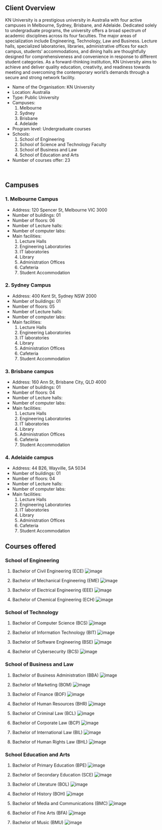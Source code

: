 ## Client Overview
KN University is a prestigious university in Australia with four active campuses in Melbourne, Sydney, Brisbane, and Adelaide. Dedicated solely to undergraduate programs, the university offers a broad spectrum of academic disciplines across its four faculties. The major areas of specialization include Engineering, Technology, Law and Business. Lecture halls, specialized laboratories, libraries, administrative offices for each campus, students’ accommodations, and dining halls are thoughtfully designed for comprehensiveness and convenience in response to different student categories. As a forward-thinking institution, KN University aims to achieve and deliver quality education, creativity, and readiness towards meeting and overcoming the contemporary world’s demands through a secure and strong network facility.

- Name of the Organisation: KN University
- Location: Australia
- Type: Public University
- Campuses:	 
  1.	Melbourne
  2.	Sydney
  3.	Brisbane
  4.	Adelaide
- Program level: Undergraduate courses
- Schools:
  1.	School of Engineering
  2.	School of Science and Technology Faculty
  3.	School of Business and Law
  4.	School of Education and Arts
- Number of courses offer: 23

 
## Campuses
### 1.	Melbourne Campus
- Address: 120 Spencer St, Melbourne VIC 3000
- Number of buildings: 01
- Number of floors: 06
- Number of Lecture halls:
- Number of computer labs:
- Main facilities:
  1.	Lecture Halls
  2.	Engineering Laboratories
  3.	IT laboratories
  4.	Library
  5.	Administration Offices
  6.	Cafeteria
  7.	Student Accommodation
### 2.	Sydney Campus
- Address: 400 Kent St, Sydney NSW 2000
- Number of buildings: 01
- Number of floors: 05
- Number of Lecture halls:
- Number of computer labs:
- Main facilities: 
  1.	Lecture Halls
  2.	Engineering Laboratories
  3.	IT laboratories
  4.	Library
  5.	Administration Offices
  6.	Cafeteria
  7.	Student Accommodation
 
### 3.	Brisbane campus
- Address: 160 Ann St, Brisbane City, QLD 4000
- Number of buildings: 01
- Number of floors: 04
- Number of Lecture halls:
- Number of computer labs:
- Main facilities: 
  1.	Lecture Halls
  2.	Engineering Laboratories
  3.	IT laboratories
  4.	Library
  5.	Administration Offices
  6.	Cafeteria
  7.	Student Accommodation

### 4.	Adelaide campus
- Address: 44 B26, Wayville, SA 5034
- Number of buildings: 01
- Number of floors: 04
- Number of Lecture halls:
- Number of computer labs:
- Main facilities: 
  1.	Lecture Halls
  2.	Engineering Laboratories
  3.	IT laboratories
  4.	Library
  5.	Administration Offices
  6.	Cafeteria
  7.	Student Accommodation


## Courses offered
### School of Engineering 
1.	Bachelor of Civil Engineering (ECE)
![image](https://github.com/user-attachments/assets/bdcdae54-fe48-47d3-a930-a638b02e8e6f)

2.	Bachelor of Mechanical Engineering (EME)
![image](https://github.com/user-attachments/assets/52d5d6fb-9a66-4f6e-94ee-850b60690e8d)

3.	Bachelor of Electrical Engineering (EEE)
![image](https://github.com/user-attachments/assets/1992a11c-b236-4bb4-8496-f4d98f26b4aa)

4.	Bachelor of Chemical Engineering (ECH)
![image](https://github.com/user-attachments/assets/1fc7ca77-b232-4f6e-bb70-0e45ac828d85)

### School of Technology
1. Bachelor of Computer Science (BCS)
![image](https://github.com/user-attachments/assets/c1902a99-de1f-4118-910b-25500c257b5e)

2. Bachelor of Information Technology (BIT)
![image](https://github.com/user-attachments/assets/e06b4602-a62e-4d60-9eab-8187921f8764)

3. Bachelor of Software Engineering (BSE)
![image](https://github.com/user-attachments/assets/fb7960d9-740f-48fd-8875-9780a567b6d1)

4. Bachelor of Cybersecurity (BCS)
![image](https://github.com/user-attachments/assets/1f69e996-fb5b-496c-8c9d-db9099dfa3e8)

### School of Business and Law

1.	Bachelor of Business Administration (BBA)
![image](https://github.com/user-attachments/assets/5fedf52c-2683-4ec7-bde8-17a1344e9452)

2.	Bachelor of Marketing (BOM)
![image](https://github.com/user-attachments/assets/89c01e94-1d0b-4f36-a5ae-3dd19dee94a4)

3.	Bachelor of Finance (BOF)
![image](https://github.com/user-attachments/assets/5bf761a6-0f6a-48ce-b052-e1a7c449f1a6)

4.	Bachelor of Human Resources (BHR)
![image](https://github.com/user-attachments/assets/c5ac157e-abc4-4b0d-9679-297d3f44b9ce)

5.	Bachelor of Criminal Law (BCL)
![image](https://github.com/user-attachments/assets/ebb84b77-d41d-4629-b644-15558e299601)

6.	Bachelor of Corporate Law (BCP)
![image](https://github.com/user-attachments/assets/bc84bd5f-d7a0-4fa8-9ce2-d1f334345995)

7.	Bachelor of International Law (BIL)
![image](https://github.com/user-attachments/assets/63f2e91e-745d-4a38-8aa6-185e539ed217)

8.	Bachelor of Human Rights Law (BHL)
![image](https://github.com/user-attachments/assets/3b0242e9-df19-4d09-9b26-78cfe91c4546)

### School Education and Arts
1.	Bachelor of Primary Education (BPE)
![image](https://github.com/user-attachments/assets/e7d6d508-1f18-41d9-b3b1-340dfd2f6e4f)

2.	Bachelor of Secondary Education (SCE)
![image](https://github.com/user-attachments/assets/ef118d59-25b3-4781-b252-3b54c612c157)

3.	Bachelor of Literature (BOL)
![image](https://github.com/user-attachments/assets/643f8160-a4af-49ee-91c0-b57f78738c1d)

4.	Bachelor of History (BOH)
![image](https://github.com/user-attachments/assets/ad6fffa4-4d6f-4e5a-9791-d5a7e137a4a5)

5.	Bachelor of Media and Communications (BMC)
![image](https://github.com/user-attachments/assets/4abf313d-6ca8-4dc7-bc6b-0ba5db888dd3)

6.	Bachelor of Fine Arts (BFA)
![image](https://github.com/user-attachments/assets/0b12727f-d00a-48a2-8598-8aeb0f207548)

7.	Bachelor of Music (BMU)
![image](https://github.com/user-attachments/assets/7d45f533-e796-47f1-a0bf-f73bc82cbe90)










